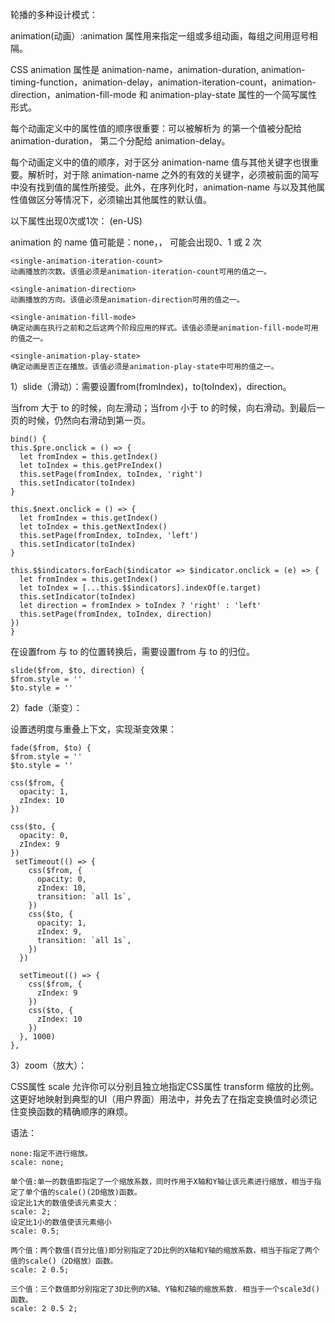 轮播的多种设计模式：

animation(动画）:animation 属性用来指定一组或多组动画，每组之间用逗号相隔。

CSS animation 属性是 animation-name，animation-duration, animation-timing-function，animation-delay，animation-iteration-count，animation-direction，animation-fill-mode 和 animation-play-state 属性的一个简写属性形式。

每个动画定义中的属性值的顺序很重要：可以被解析为 <time> 的第一个值被分配给animation-duration， 第二个分配给 animation-delay。

每个动画定义中的值的顺序，对于区分 animation-name 值与其他关键字也很重要。解析时，对于除 animation-name 之外的有效的关键字，必须被前面的简写中没有找到值的属性所接受。此外，在序列化时，animation-name 与以及其他属性值做区分等情况下，必须输出其他属性的默认值。
  
  以下属性出现0次或1次：
<single-transition-timing-function> (en-US)
<single-animation-iteration-count>
<single-animation-direction>
<single-animation-fill-mode>
<single-animation-play-state>

  animation 的 name 值可能是：none，<custom-ident>， <string>
<time> 可能会出现0、1 或 2 次
  
```
<single-animation-iteration-count>
动画播放的次数。该值必须是animation-iteration-count可用的值之一。

<single-animation-direction>
动画播放的方向。该值必须是animation-direction可用的值之一。

<single-animation-fill-mode>
确定动画在执行之前和之后这两个阶段应用的样式。该值必须是animation-fill-mode可用的值之一。

<single-animation-play-state>
确定动画是否正在播放。该值必须是animation-play-state中可用的值之一。
```


1）slide（滑动）：需要设置from(fromIndex)，to(toIndex)，direction。

当from 大于 to 的时候，向左滑动；当from 小于 to 的时候，向右滑动。到最后一页的时候，仍然向右滑动到第一页。
```
bind() {
this.$pre.onclick = () => {
  let fromIndex = this.getIndex()
  let toIndex = this.getPreIndex()
  this.setPage(fromIndex, toIndex, 'right')
  this.setIndicator(toIndex)
}

this.$next.onclick = () => {
  let fromIndex = this.getIndex()
  let toIndex = this.getNextIndex()
  this.setPage(fromIndex, toIndex, 'left')
  this.setIndicator(toIndex)
}

this.$$indicators.forEach($indicator => $indicator.onclick = (e) => {
  let fromIndex = this.getIndex()
  let toIndex = [...this.$$indicators].indexOf(e.target)
  this.setIndicator(toIndex)
  let direction = fromIndex > toIndex ? 'right' : 'left'
  this.setPage(fromIndex, toIndex, direction)
})
}
```
在设置from 与 to 的位置转换后，需要设置from 与 to 的归位。
```
slide($from, $to, direction) {
$from.style = ''
$to.style = ''
```

2）fade（渐变）：

设置透明度与重叠上下文，实现渐变效果：
```
fade($from, $to) {
$from.style = ''
$to.style = ''

css($from, {
  opacity: 1,
  zIndex: 10
})

css($to, {
  opacity: 0,
  zIndex: 9
})
 setTimeout(() => {
    css($from, {
      opacity: 0,
      zIndex: 10,
      transition: `all 1s`,
    })
    css($to, {
      opacity: 1,
      zIndex: 9,
      transition: `all 1s`,
    })            
  })

  setTimeout(() => {
    css($from, {
      zIndex: 9
    })
    css($to, {
      zIndex: 10
    })  
  }, 1000)
},
```

3）zoom（放大）：

CSS属性 scale 允许你可以分别且独立地指定CSS属性 transform 缩放的比例。这更好地映射到典型的UI（用户界面）用法中，并免去了在指定变换值时必须记住变换函数的精确顺序的麻烦。

语法：
```
none:指定不进行缩放。
scale: none;

单个值:单一的数值即指定了一个缩放系数，同时作用于X轴和Y轴让该元素进行缩放，相当于指定了单个值的scale()(2D缩放)函数。
设定比1大的数值使该元素变大：
scale: 2;
设定比1小的数值使该元素缩小
scale: 0.5;

两个值：两个数值(百分比值)即分别指定了2D比例的X轴和Y轴的缩放系数，相当于指定了两个值的scale()（2D缩放）函数。
scale: 2 0.5;

三个值：三个数值即分别指定了3D比例的X轴、Y轴和Z轴的缩放系数. 相当于一个scale3d()函数。
scale: 2 0.5 2;
```
